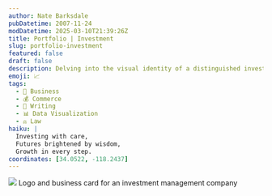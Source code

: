 ```yaml
---
author: Nate Barksdale
pubDatetime: 2007-11-24
modDatetime: 2025-03-10T21:39:26Z
title: Portfolio | Investment
slug: portfolio-investment
featured: false
draft: false
description: Delving into the visual identity of a distinguished investment management company through a sleek logo and business card design. Based on the content, relevant coordinates could be approximately 34.0522° N, 118.2437° W (Los Angeles, CA).
emoji: 📈
tags:
  - 💼 Business
  - 💰 Commerce
  - 📝 Writing
  - 📊 Data Visualization
  - ⚖️ Law
haiku: |
  Investing with care,  
  Futures brightened by wisdom,  
  Growth in every step.
coordinates: [34.0522, -118.2437]
---
```


![](@assets/images/rizwan_card_530.jpg) Logo and business card for an investment management company
